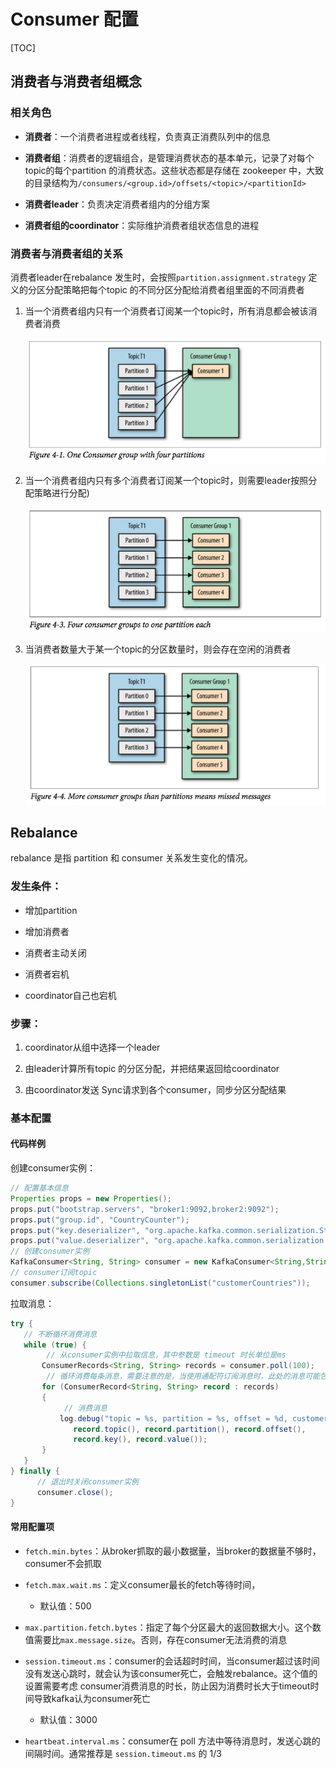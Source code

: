 # Consumer 配置

[TOC]

## 消费者与消费者组概念

### 相关角色

- **消费者**：一个消费者进程或者线程，负责真正消费队列中的信息

- **消费者组**：消费者的逻辑组合，是管理消费状态的基本单元，记录了对每个topic的每个partition 的消费状态。这些状态都是存储在 zookeeper 中，大致的目录结构为`/consumers/<group.id>/offsets/<topic>/<partitionId>`

- **消费者leader**：负责决定消费者组内的分组方案

- **消费者组的coordinator**：实际维护消费者组状态信息的进程

### 消费者与消费者组的关系

消费者leader在rebalance 发生时，会按照`partition.assignment.strategy` 定义的分区分配策略把每个topic 的不同分区分配给消费者组里面的不同消费者

1. 当一个消费者组内只有一个消费者订阅某一个topic时，所有消息都会被该消费者消费
   
   <img src="img/one_customer.png" title="" alt="" data-align="center">

2. 当一个消费者组内只有多个消费者订阅某一个topic时，则需要leader按照分配策略进行分配)
   
   <img src="img/one_partition_to_one_customer.png" title="" alt="" data-align="center">

3. 当消费者数量大于某一个topic的分区数量时，则会存在空闲的消费者
   
   <img src="img/has__idle_customer.png" title="" alt="" data-align="center">

## Rebalance

rebalance 是指 partition 和 consumer 关系发生变化的情况。

### **发生条件**：

- 增加partition

- 增加消费者

- 消费者主动关闭

- 消费者宕机

- coordinator自己也宕机

### **步骤**：

1. coordinator从组中选择一个leader

2. 由leader计算所有topic 的分区分配，并把结果返回给coordinator

3. 由coordinator发送 Sync请求到各个consumer，同步分区分配结果

### 基本配置

#### 代码样例

创建consumer实例：

```java
// 配置基本信息
Properties props = new Properties();
props.put("bootstrap.servers", "broker1:9092,broker2:9092");
props.put("group.id", "CountryCounter");
props.put("key.deserializer", "org.apache.kafka.common.serialization.StringDeserializer");
props.put("value.deserializer", "org.apache.kafka.common.serialization.StringDeserializer");
// 创建consumer实例
KafkaConsumer<String, String> consumer = new KafkaConsumer<String,String>(props);
// consumer订阅topic
consumer.subscribe(Collections.singletonList("customerCountries"));
```

拉取消息：

```java
try {
   // 不断循环消费消息
   while (true) { 
        // 从consumer实例中拉取信息，其中参数是 timeout 时长单位是ms
       ConsumerRecords<String, String> records = consumer.poll(100);
        // 循环消费每条消息，需要注意的是，当使用通配符订阅消息时，此处的消息可能包含多个topic的
       for (ConsumerRecord<String, String> record : records)  
       {
            // 消费消息
           log.debug("topic = %s, partition = %s, offset = %d, customer = %s, country = %s\n",
              record.topic(), record.partition(), record.offset(),
              record.key(), record.value());
       }
   }
} finally {
      // 退出时关闭consumer实例
      consumer.close();
}
```

#### 常用配置项

- `fetch.min.bytes`：从broker抓取的最小数据量，当broker的数据量不够时，consumer不会抓取

- `fetch.max.wait.ms`：定义consumer最长的fetch等待时间，
  
  - 默认值：500

- `max.partition.fetch.bytes`：指定了每个分区最大的返回数据大小。这个数值需要比`max.message.size`。否则，存在consumer无法消费的消息

- `session.timeout.ms`：consumer的会话超时时间，当consumer超过该时间没有发送心跳时，就会认为该consumer死亡，会触发rebalance。这个值的设置需要考虑 consumer消费消息的时长，防止因为消费时长大于timeout时间导致kafka认为consumer死亡
  
  - 默认值：3000

- `heartbeat.interval.ms`：consumer在 poll 方法中等待消息时，发送心跳的间隔时间。通常推荐是 `session.timeout.ms` 的 1/3
